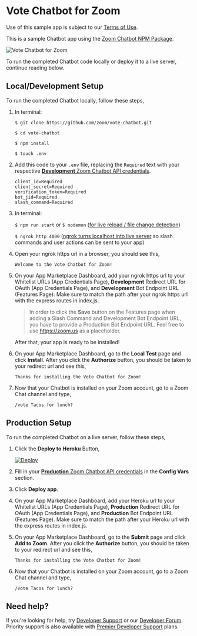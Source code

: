# Vote Chatbot for Zoom

Use of this sample app is subject to our [Terms of Use](https://zoom.us/docs/en-us/zoom_api_license_and_tou.html).

This is a sample Chatbot app using the [Zoom Chatbot NPM Package](https://www.npmjs.com/package/@zoomus/chatbot).

![Vote Chatbot for Zoom](https://camo.githubusercontent.com/873a14b66322dd78683e30f10b07cc8c8ed97f041ecf303a4d4694f8a896f1a0/68747470733a2f2f73332e616d617a6f6e6177732e636f6d2f757365722d636f6e74656e742e73746f706c696768742e696f2f31393830382f31353637373938333430353834)

To run the completed Chatbot code locally or deploy it to a live server, continue reading below.

## Local/Development Setup

To run the completed Chatbot locally, follow these steps,

1. In terminal:

   `$ git clone https://github.com/zoom/vote-chatbot.git`

   `$ cd vote-chatbot`

   `$ npm install`

   `$ touch .env`

2. Add this code to your `.env` file, replacing the `Required` text with your respective [**Development** Zoom Chatbot API credentials](https://marketplace.zoom.us/docs/guides/getting-started/app-types/create-chatbot-app#register).

   ```
   client_id=Required
   client_secret=Required
   verification_token=Required
   bot_jid=Required
   slash_command=Required
   ```

3. In terminal:

   `$ npm run start` or `$ nodemon` ([for live reload / file change detection](https://www.npmjs.com/package/nodemon))

   `$ ngrok http 4000` ([ngrok turns localhost into live server](https://ngrok.com/) so slash commands and user actions can be sent to your app)

5. Open your ngrok https url in a browser, you should see this,

   `Welcome to the Vote Chatbot for Zoom!`

6. On your App Marketplace Dashboard, add your ngrok https url to your Whitelist URLs (App Credentials Page), **Development** Redirect URL for OAuth (App Credentials Page), and **Development** Bot Endpoint URL (Features Page). Make sure to match the path after your ngrok https url with the express routes in index.js.

   > In order to click the **Save** button on the Features page when adding a Slash Command and Development Bot Endpoint URL, you have to provide a Production Bot Endpoint URL. Feel free to use https://zoom.us as a placeholder.

   After that, your app is ready to be installed!

7. On your App Marketplace Dashboard, go to the **Local Test** page and click **Install**. After you click the **Authorize** button, you should be taken to your redirect url and see this,

   `Thanks for installing the Vote Chatbot for Zoom!`


8. Now that your Chatbot is installed on your Zoom account, go to a Zoom Chat channel and type,

   `/vote Tacos for lunch?`

## Production Setup

To run the completed Chatbot on a live server, follow these steps,

1. Click the **Deploy to Heroku** Button,

   [![Deploy](https://www.herokucdn.com/deploy/button.svg)](https://heroku.com/deploy)

2. Fill in your [**Production** Zoom Chatbot API credentials](https://marketplace.zoom.us/docs/guides/getting-started/app-types/create-chatbot-app#register) in the **Config Vars** section.

3. Click **Deploy app**.

4. On your App Marketplace Dashboard, add your Heroku url to your Whitelist URLs (App Credentials Page), **Production** Redirect URL for OAuth (App Credentials Page), and **Production** Bot Endpoint URL (Features Page). Make sure to match the path after your Heroku url with the express routes in index.js.

5. On your App Marketplace Dashboard, go to the **Submit** page and click **Add to Zoom**. After you click the **Authorize** button, you should be taken to your redirect url and see this,

   `Thanks for installing the Vote Chatbot for Zoom!`

6. Now that your Chatbot is installed on your Zoom account, go to a Zoom Chat channel and type,

   `/vote Tacos for lunch?`
## Need help?

If you're looking for help, try [Developer Support](https://devsupport.zoom.us) or our [Developer Forum](https://devforum.zoom.us). Priority support is also available with [Premier Developer Support](https://zoom.us/docs/en-us/developer-support-plans.html) plans.
